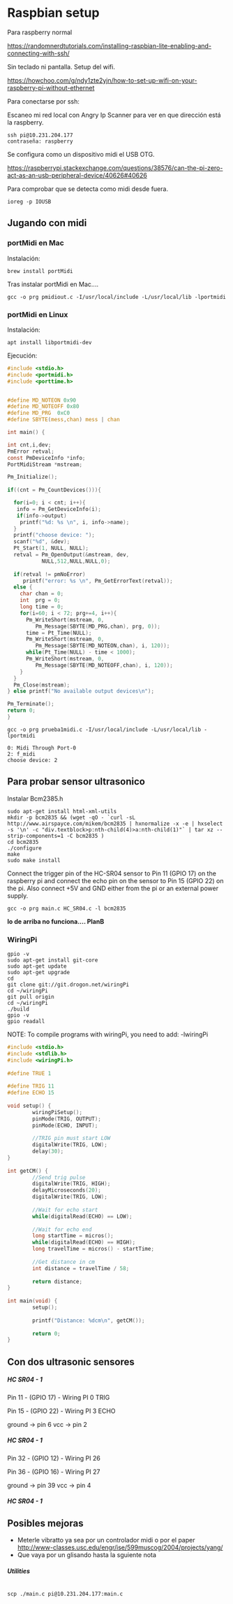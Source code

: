 
# Raspbian setup  

Para raspberry normal

https://randomnerdtutorials.com/installing-raspbian-lite-enabling-and-connecting-with-ssh/

Sin teclado ni pantalla. Setup del wifi.

https://howchoo.com/g/ndy1zte2yjn/how-to-set-up-wifi-on-your-raspberry-pi-without-ethernet

Para conectarse por ssh:

Escaneo mi red local con Angry Ip Scanner para ver en que dirección está la raspberry.

```
ssh pi@10.231.204.177
contraseña: raspberry
```

Se configura como un dispositivo midi el USB OTG.

https://raspberrypi.stackexchange.com/questions/38576/can-the-pi-zero-act-as-an-usb-peripheral-device/40626#40626

Para comprobar que se detecta como midi desde fuera.
```
ioreg -p IOUSB
```



## Jugando con midi

### portMidi en Mac

Instalación:

```
brew install portMidi
```

Tras instalar portMidi en Mac....

```
gcc -o prg pmidiout.c -I/usr/local/include -L/usr/local/lib -lportmidi
```

### portMidi en Linux


Instalación:

```
apt install libportmidi-dev
```

Ejecución:
```C
#include <stdio.h>
#include <portmidi.h>
#include <porttime.h>


#define MD_NOTEON 0x90
#define MD_NOTEOFF 0x80
#define MD_PRG  0xC0
#define SBYTE(mess,chan) mess | chan

int main() {

int cnt,i,dev;
PmError retval;  
const PmDeviceInfo *info;
PortMidiStream *mstream;

Pm_Initialize();
  
if((cnt = Pm_CountDevices())){

  for(i=0; i < cnt; i++){
   info = Pm_GetDeviceInfo(i);
   if(info->output)
    printf("%d: %s \n", i, info->name);
  }
  printf("choose device: ");
  scanf("%d", &dev); 
  Pt_Start(1, NULL, NULL);
  retval = Pm_OpenOutput(&mstream, dev, 
           NULL,512,NULL,NULL,0);
  
  if(retval != pmNoError)    
     printf("error: %s \n", Pm_GetErrorText(retval));
  else {
    char chan = 0;
    int  prg = 0;
    long time = 0;
    for(i=60; i < 72; prg+=4, i++){
      Pm_WriteShort(mstream, 0, 
         Pm_Message(SBYTE(MD_PRG,chan), prg, 0));
      time = Pt_Time(NULL);
      Pm_WriteShort(mstream, 0, 
         Pm_Message(SBYTE(MD_NOTEON,chan), i, 120));
      while(Pt_Time(NULL) - time < 1000);
      Pm_WriteShort(mstream, 0, 
         Pm_Message(SBYTE(MD_NOTEOFF,chan), i, 120));
    }
  }
  Pm_Close(mstream);  
} else printf("No available output devices\n");

Pm_Terminate();
return 0;
}

```

```
gcc -o prg prueba1midi.c -I/usr/local/include -L/usr/local/lib -lportmidi
```

```
0: Midi Through Port-0 
2: f_midi 
choose device: 2
```

## Para probar sensor ultrasonico

Instalar Bcm2385.h
```
sudo apt-get install html-xml-utils
mkdir -p bcm2835 && (wget -qO - `curl -sL http://www.airspayce.com/mikem/bcm2835 | hxnormalize -x -e | hxselect -s '\n' -c "div.textblock>p:nth-child(4)>a:nth-child(1)"` | tar xz --strip-components=1 -C bcm2835 )
cd bcm2835
./configure
make
sudo make install
```
Connect the trigger pin of the HC-SR04 sensor to Pin 11 (GPIO 17) on the raspberry pi and connect the echo pin on the sensor to Pin 15 (GPIO 22) on the pi. Also connect +5V and GND either from the pi or an external power supply.

```
gcc -o prg main.c HC_SR04.c -l bcm2835
```

**lo de arriba no funciona.... PlanB**

### WiringPi
```Console
gpio -v
sudo apt-get install git-core
sudo apt-get update
sudo apt-get upgrade
cd
git clone git://git.drogon.net/wiringPi
cd ~/wiringPi
git pull origin
cd ~/wiringPi
./build
gpio -v
gpio readall

```

NOTE: To compile programs with wiringPi, you need to add:
    -lwiringPi

```C
#include <stdio.h>
#include <stdlib.h>
#include <wiringPi.h>
 
#define TRUE 1
 
#define TRIG 11
#define ECHO 15
 
void setup() {
        wiringPiSetup();
        pinMode(TRIG, OUTPUT);
        pinMode(ECHO, INPUT);
 
        //TRIG pin must start LOW
        digitalWrite(TRIG, LOW);
        delay(30);
}
 
int getCM() {
        //Send trig pulse
        digitalWrite(TRIG, HIGH);
        delayMicroseconds(20);
        digitalWrite(TRIG, LOW);
 
        //Wait for echo start
        while(digitalRead(ECHO) == LOW);
 
        //Wait for echo end
        long startTime = micros();
        while(digitalRead(ECHO) == HIGH);
        long travelTime = micros() - startTime;
 
        //Get distance in cm
        int distance = travelTime / 58;
 
        return distance;
}
 
int main(void) {
        setup();
 
        printf("Distance: %dcm\n", getCM());
 
        return 0;
}
```

## Con dos ultrasonic sensores

##### HC SR04 - 1

Pin 11 - (GPIO 17) - Wiring PI 0 TRIG

Pin 15 - (GPIO 22) - Wiring PI 3 ECHO

ground -> pin 6
vcc    -> pin 2

##### HC SR04 - 1

Pin 32 - (GPIO 12) - Wiring PI 26

Pin 36 - (GPIO 16) - Wiring PI 27

ground -> pin 39
vcc    -> pin 4

##### HC SR04 - 1

## Posibles mejoras

- Meterle vibratto ya sea por un controlador midi o por el paper http://www-classes.usc.edu/engr/ise/599muscog/2004/projects/yang/ 
- Que vaya por un glisando hasta la sguiente nota 

##### Utilities

```Console

scp ./main.c pi@10.231.204.177:main.c


```